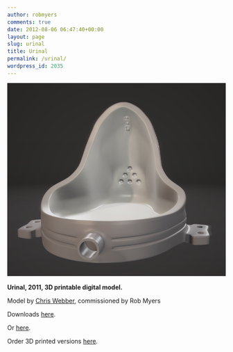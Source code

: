 ```yaml
---
author: robmyers
comments: true
date: 2012-08-06 06:47:40+00:00
layout: page
slug: urinal
title: Urinal
permalink: /urinal/
wordpress_id: 2035
---
```


[![](/assets/2012/08/urinal.png)](/assets/2012/08/urinal.png)

**Urinal, 2011, 3D printable digital model.**

Model by [Chris Webber](http://dustycloud.org/), commissioned by Rob Myers

Downloads [here](/git/?p=urinal.git;a=summary).

Or [here](http://www.thingiverse.com/thing:6261).

Order 3D printed versions [here](http://www.shapeways.com/model/212121/).
